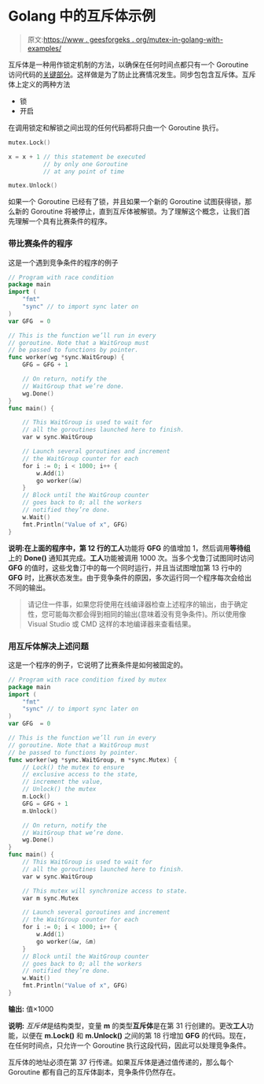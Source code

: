 # Golang 中的互斥体示例

> 原文:[https://www . geesforgeks . org/mutex-in-golang-with-examples/](https://www.geeksforgeeks.org/mutex-in-golang-with-examples/)

互斥体是一种用作锁定机制的方法，以确保在任何时间点都只有一个 Goroutine 访问代码的[关键部分](https://www.geeksforgeeks.org/g-fact-70/)。这样做是为了防止比赛情况发生。同步包包含互斥体。互斥体上定义的两种方法

*   锁
*   开启

在调用锁定和解锁之间出现的任何代码都将只由一个 Goroutine 执行。

```go
mutex.Lock() 

x = x + 1 // this statement be executed
          // by only one Goroutine 
          // at any point of time  

mutex.Unlock()

```

如果一个 Goroutine 已经有了锁，并且如果一个新的 Goroutine 试图获得锁，那么新的 Goroutine 将被停止，直到互斥体被解锁。为了理解这个概念，让我们首先理解一个具有比赛条件的程序。

### 带比赛条件的程序

这是一个遇到竞争条件的程序的例子

```go
// Program with race condition
package main  
import (  
    "fmt"
    "sync" // to import sync later on
)
var GFG  = 0

// This is the function we’ll run in every
// goroutine. Note that a WaitGroup must
// be passed to functions by pointer.  
func worker(wg *sync.WaitGroup) {  
    GFG = GFG + 1

    // On return, notify the 
    // WaitGroup that we’re done.
    wg.Done()
}
func main() { 

    // This WaitGroup is used to wait for 
    // all the goroutines launched here to finish. 
    var w sync.WaitGroup

    // Launch several goroutines and increment
    // the WaitGroup counter for each
    for i := 0; i < 1000; i++ {
        w.Add(1)        
        go worker(&w)
    }
    // Block until the WaitGroup counter
    // goes back to 0; all the workers 
    // notified they’re done.
    w.Wait()
    fmt.Println("Value of x", GFG)
}
```

**说明:**在上面的程序中，第 12 行的**工人**功能将 **GFG** 的值增加 1，然后调用**等待组**上的 **Done()** 通知其完成。**工人**功能被调用 1000 次。当多个戈鲁汀试图同时访问 **GFG** 的值时，这些戈鲁汀中的每一个同时运行，并且当试图增加第 13 行中的 **GFG** 时，比赛状态发生。由于竞争条件的原因，多次运行同一个程序每次会给出不同的输出。

> 请记住一件事，如果您将使用在线编译器检查上述程序的输出，由于确定性，您可能每次都会得到相同的输出(意味着没有竞争条件)。所以使用像 Visual Studio 或 CMD 这样的本地编译器来查看结果。

### 用互斥体解决上述问题

这是一个程序的例子，它说明了比赛条件是如何被固定的。

```go
// Program with race condition fixed by mutex
package main  
import (  
    "fmt"
    "sync" // to import sync later on
)
var GFG  = 0

// This is the function we’ll run in every
// goroutine. Note that a WaitGroup must
// be passed to functions by pointer.  
func worker(wg *sync.WaitGroup, m *sync.Mutex) { 
    // Lock() the mutex to ensure 
    // exclusive access to the state, 
    // increment the value,
    // Unlock() the mutex
    m.Lock() 
    GFG = GFG + 1
    m.Unlock()

    // On return, notify the 
    // WaitGroup that we’re done.
    wg.Done()
}
func main() { 
    // This WaitGroup is used to wait for 
    // all the goroutines launched here to finish. 
    var w sync.WaitGroup

    // This mutex will synchronize access to state.
    var m sync.Mutex

    // Launch several goroutines and increment
    // the WaitGroup counter for each
    for i := 0; i < 1000; i++ {
        w.Add(1)        
        go worker(&w, &m)
    }
    // Block until the WaitGroup counter
    // goes back to 0; all the workers 
    // notified they’re done.
    w.Wait()
    fmt.Println("Value of x", GFG)
}
```

**输出:**
值×1000

**说明:** *互斥体*是结构类型，变量 **m** 的类型**互斥体**是在第 31 行创建的。更改**工人**功能，以便在 **m.Lock()** 和 **m.Unlock()** 之间的第 18 行增加 **GFG** 的代码。现在，在任何时间点，只允许一个 Goroutine 执行这段代码，因此可以处理竞争条件。

互斥体的地址必须在第 37 行传递。如果互斥体是通过值传递的，那么每个 Goroutine 都有自己的互斥体副本，竞争条件仍然存在。